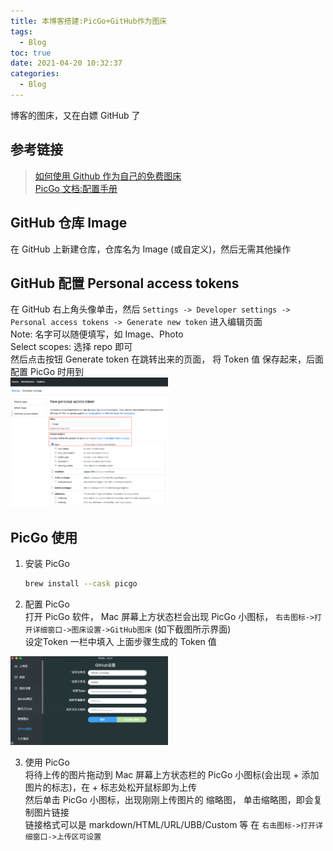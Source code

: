 ```yaml
---
title: 本博客搭建:PicGo+GitHub作为图床
tags:
  - Blog
toc: true
date: 2021-04-20 10:32:37
categories:
  - Blog
---
```


博客的图床，又在白嫖 GitHub 了

## 参考链接

>[如何使用 Github 作为自己的免费图床](https://learnku.com/articles/48574)  
>[PicGo 文档:配置手册](https://picgo.github.io/PicGo-Doc/zh/guide/config.html)

## GitHub 仓库 Image  
在 GitHub 上新建仓库，仓库名为 Image (或自定义)，然后无需其他操作

## GitHub 配置 Personal access tokens  
在 GitHub 右上角头像单击，然后 `Settings -> Developer settings -> Personal access tokens -> Generate new token` 进入编辑页面  
Note: 名字可以随便填写，如 Image、Photo   
Select scopes: 选择 repo 即可  
然后点击按钮 Generate token 在跳转出来的页面， 将 Token 值 保存起来，后面 配置 PicGo 时用到  
<img src="https://raw.githubusercontent.com/altman-xu/Image/master/GitHub_New_personal_access_token_1.png" width="50%" height="50%">

## PicGo 使用

1. 安装 PicGo
    ```zsh
    brew install --cask picgo
    ```

2. 配置 PicGo  
  打开 PicGo 软件， Mac 屏幕上方状态栏会出现 PicGo 小图标， `右击图标->打开详细窗口->图床设置->GitHub图床` (如下截图所示界面)  
  设定Token 一栏中填入 上面步骤生成的 Token 值
  <img src="https://raw.githubusercontent.com/altman-xu/Image/master/PicGo%20setting.png" width="50%" height="50%">



3. 使用 PicGo  
  将待上传的图片拖动到 Mac 屏幕上方状态栏的 PicGo 小图标(会出现 + 添加图片的标志)，在 + 标志处松开鼠标即为上传  
  然后单击 PicGo 小图标，出现刚刚上传图片的 缩略图， 单击缩略图，即会复制图片链接   
  链接格式可以是 markdown/HTML/URL/UBB/Custom 等 在 `右击图标->打开详细窗口->上传区可设置`